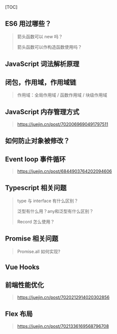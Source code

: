 [TOC]



## ES6 用过哪些？

> 箭头函数可以 new 吗？
>
> 箭头函数可以作构造函数使用吗？

## JavaScript 词法解析原理

## 闭包，作用域，作用域链

> 作用域：全局作用域 / 函数作用域 / 块级作用域

## JavaScript 内存管理方式

> https://juejin.cn/post/7020069690491797511

## 如何防止对象被修改？

## Event loop 事件循环

> https://juejin.cn/post/6844903764202094606

## Typescript 相关问题

> type 与 interface 有什么区别？
>
> 泛型有什么用？any和泛型有什么区别？
>
> Record 怎么使用？

## Promise 相关问题

> Promise.all 如何实现?

## Vue Hooks

## 前端性能优化

> https://juejin.cn/post/7020212914020302856

## Flex 布局

> https://juejin.cn/post/7021336169568796708